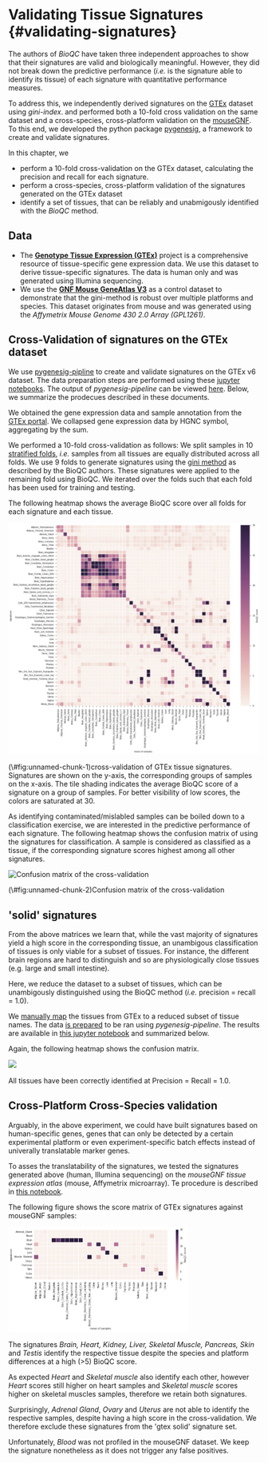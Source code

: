 # Validating Tissue Signatures {#validating-signatures}

The authors of *BioQC* have taken three independent approaches to show that their signatures are valid and biologically meaningful. However, they did not break down the predictive performance (*i.e.* is the signature able to identify its tissue) of each signature with quantitative performance measures. 

To address this, we independently derived signatures on the [GTEx](http://gtexportal.org) dataset using *gini-index*.  and performed both a 10-fold cross validation on the same dataset and a cross-species, cross-platform validation on the [mouseGNF](https://www.ncbi.nlm.nih.gov/geo/query/acc.cgi?acc=GSE10246). To this end, we developed the python package [pygenesig](https://github.com/grst/pygenesig), a framework to create and validate signatures. 

In this chapter, we

 * perform a 10-fold cross-validation on the GTEx dataset, calculating the precision and recall for each signature. 
 * perform a cross-species, cross-platform validation of the signatures generated on the GTEx dataset
 * identify a set of tissues, that can be reliably and unabmigously identified with the *BioQC* method. 


## Data
 * The [**Genotype Tissue Expression (GTEx)**](http://gtexportal.org) project is a comprehensive resource of tissue-specific gene expression data. We use this dataset to derive tissue-specific signatures. The data is human only and was generated using Illumina sequencing. 
 * We use the [**GNF Mouse GeneAtlas V3**](https://www.ncbi.nlm.nih.gov/geo/query/acc.cgi?acc=GSE10246) as a control dataset to demonstrate that the gini-method is robust over multiple platforms and species. This dataset originates from mouse and was generated using the *Affymetrix Mouse Genome 430 2.0 Array (GPL1261)*.
    
## Cross-Validation of signatures on the GTEx dataset 
We use [pygenesig-pipline](https://github.com/grst/pygenesig-pipeline) to create and validate signatures on the GTEx v6 dataset. The data preparation steps are performed using these [jupyter notebooks](https://github.com/grst/pygenesig-example/tree/d88e4a81a45e192527a84a4445094604deba580b/notebooks/prepare_data). The output of *pygenesig-pipeline* can be viewed [here](https://github.com/grst/BioQC_GEO_analysis/blob/aa0fcd86bbdfbd49c9a4a10ce0be1c22895cc957/notebooks/gtex_v6_gini.ipynb). Below, we summarize the prodecues described in these documents. 

We obtained the gene expression data and sample annotation from the [GTEx portal](http://gtexportal.org). We collapsed gene expression data by HGNC symbol, aggregating by the sum. 

We performed a 10-fold cross-validation as follows: 
We split samples in 10 [stratified folds](http://scikit-learn.org/stable/modules/generated/sklearn.model_selection.StratifiedKFold.html), *i.e.* samples from all tissues are equally distributed across all folds. We use 9 folds to generate signatures using the [gini method](https://grst.github.io/pygenesig/apidoc.html#module-pygenesig.gini) as described by the BioQC authors. These signatures were applied to the remaining fold using BioQC. We iterated over the folds such that each fold has been used for training and testing. 

The following heatmap shows the average BioQC score over all folds for each signature and each tissue.

<div class="figure">
<img src="signature_validation/gtex_v6_xval_scores.png" alt="cross-validation of GTEx tissue signatures. Signatures are shown on the y-axis, the corresponding groups of samples on the x-axis. The tile shading indicates the average BioQC score of a signature on a group of samples. For better visibility of low scores, the colors are saturated at 30." width="582" />
<p class="caption">(\#fig:unnamed-chunk-1)cross-validation of GTEx tissue signatures. Signatures are shown on the y-axis, the corresponding groups of samples on the x-axis. The tile shading indicates the average BioQC score of a signature on a group of samples. For better visibility of low scores, the colors are saturated at 30.</p>
</div>

As identifying contaminated/mislabled samples can be boiled down to a classification exercise, we are interested in the predictive performance of each signature. The following heatmap shows the confusion matrix of using the signatures for classification. A sample is considered as classified as a tissue, if the corresponding signature scores highest among all other signatures. 

<div class="figure">
<img src="ssignature_validation/gtex_v6_xval_classification.png" alt="Confusion matrix of the cross-validation"  />
<p class="caption">(\#fig:unnamed-chunk-2)Confusion matrix of the cross-validation</p>
</div>

## 'solid' signatures
From the above matrices we learn that, while the vast majority of signatures yield a high score in the corresponding tissue, an unambigous classification of tissues is only viable for a subset of tissues. 
For instance, the different brain regions are hard to distinguish and so are physiologically close tissues (e.g. large and small intestine). 

Here, we reduce the dataset to a subset of tissues, which can be unambigously distinguished using the BioQC method (*i.e.* precision = recall = 1.0). 

We [manually map](https://github.com/grst/pygenesig-example/blob/d88e4a81a45e192527a84a4445094604deba580b/manual_annotation/gtex_solid.csv) 
the tissues from GTEx to a reduced subset of tissue names. The data [is prepared](https://github.com/grst/pygenesig-example/blob/d88e4a81a45e192527a84a4445094604deba580b/notebooks/gtex_solid.ipynb)
to be ran using *pygenesig-pipeline*. The results are available in [this jupyter notebook](https://github.com/grst/BioQC_GEO_analysis/blob/b11987da13ba9b98eba34206f92942be8de6427e/signature_validation/gtex_v6_gini_solid.ipynb)
and summarized below. 

Again, the following heatmap shows the confusion matrix. 

![](ssignature_validation/gtex_v6_solid_xval_classification.png)<!-- -->

All tissues have been correctly identified at Precision = Recall = 1.0. 


## Cross-Platform Cross-Species validation
Arguably, in the above experiment, we could have built signatures based on human-specific genes, genes that can only be detected by a certain experimental platform or even experiment-specific batch effects instead of univerally translatable marker genes. 

To asses the translatability of the signatures, we tested the signatures generated above (human, Illumina sequencing) on the *mouseGNF tissue expression atlas* (mouse, Affymetrix microarray). Te procedure is described in [this notebook](https://github.com/grst/pygenesig-example/blob/80bfe2a388a5230b004c288cb2ea220f0394855d/notebooks/gtex_solid_vs_mouse_gnf.ipynb).

The following figure shows the score matrix of GTEx signatures against mouseGNF samples:

<img src="signature_validation/gtex_v6_solid_vs_mouse_gnf.png" width="361" />

The signatures *Brain, Heart, Kidney, Liver, Skeletal Muscle, Pancreas, Skin* and *Testis* identify the respective tissue despite the species and platform differences at a high (>5) BioQC score. 

As expected *Heart* and *Skeletal muscle* also identify each other, however *Heart* scores still higher on heart samples and *Skeletal muscle* scores higher on skeletal muscles samples, therefore we retain both signatures. 

Surprisingly, *Adrenal Gland*, *Ovary* and *Uterus* are not able to identify the respective samples, despite having a high score in the cross-validation. We therefore exclude these signatures from the 'gtex solid' signature set. 

Unfortunately, *Blood* was not profiled in the mouseGNF dataset. We keep the signature nonetheless as it does not trigger any false positives. 

